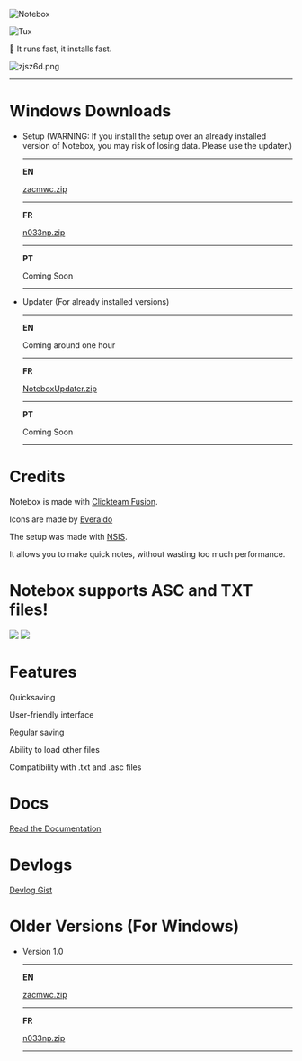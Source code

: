 ![Notebox](https://i.ibb.co/HB0z9my/20220414-164335-128x128.png)

![Tux](https://i.ibb.co/870ZXbW/received-999890080965658.webp)

<aside>
🏃 It runs fast, it installs fast.

</aside>

![zjsz6d.png](https://files.catbox.moe/zjsz6d.png)

---

# Windows Downloads

- Setup (WARNING: If you install the setup over an already installed version of Notebox, you may risk of losing data. Please use the updater.)
    
    ---
    
    **EN**
    
    [zacmwc.zip](https://files.catbox.moe/0bux99.zip)
    
    ---
    
    **FR**
    
    [n033np.zip](https://files.catbox.moe/rfv9zk.zip)
    
    ---
    
    **PT**
    
    Coming Soon
    
    ---
    
- Updater (For already installed versions)
    
    ---
    
    **EN**
    
    Coming around one hour
    
    ---
    
    **FR**
    
    [NoteboxUpdater.zip](https://files.catbox.moe/nfj6w8.zip)
    
    ---
    
    **PT**
    
    Coming Soon
    
    ---

# Credits

Notebox is made with [Clickteam Fusion](https://www.clickteam.com/clickteam-fusion-2-5).

Icons are made by [Everaldo](https://iconarchive.com/artist/everaldo.html)

The setup was made with [NSIS](https://nsis.sourceforge.io/Main_Page).

It allows you to make quick notes, without wasting too much performance.

# Notebox supports ASC and TXT files!
![](https://i.ibb.co/NWLMpxL/20220414-181939.png)
![](https://i.ibb.co/dBrDp6V/Crystal-Clear-mimetype-txt2.png)

# Features

Quicksaving

User-friendly interface

Regular saving

Ability to load other files

Compatibility with .txt and .asc files

# Docs
[Read the Documentation](Documentation.pdf)

# Devlogs
[Devlog Gist](https://gist.github.com/RetroPlayerYT/a3f93640db22c609eccc25302cf4d527#file-notebox-update-log)

# Older Versions (For Windows)

- Version 1.0
    
    ---
    
    **EN**
    
    [zacmwc.zip](https://files.catbox.moe/0bux99.zip)
    
    ---
    
    **FR**
    
    [n033np.zip](https://files.catbox.moe/rfv9zk.zip)
    
    ---
